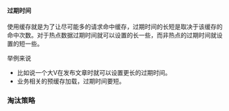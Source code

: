 #### 过期时间

使用缓存就是为了让尽可能多的请求命中缓存，过期时间的长短是取决于该缓存的命中次数。对于热点数据过期时间就可以设置的长一些，而非热点的过期时间就设置的短一些。

举例来说

   - 比如说一个大V在发布文章时就可以设置更长的过期时间。
   - 业务相关的预缓存加载，过期时间要短。



### 淘汰策略